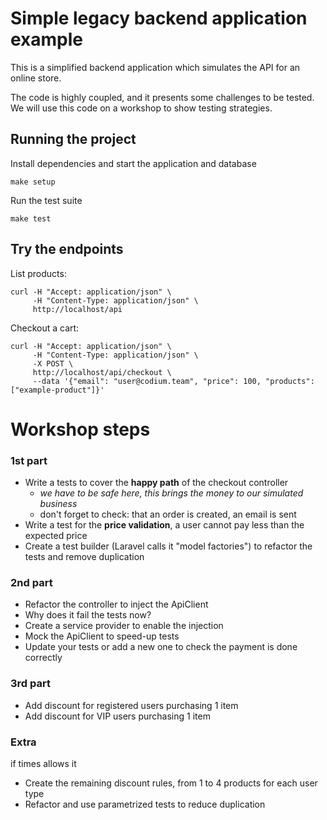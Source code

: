 # Simple legacy backend application example

This is a simplified backend application which simulates the API for an online store.

The code is highly coupled, and it presents some challenges to be tested. We will use
this code on a workshop to show testing strategies.


## Running the project

Install dependencies and start the application and database

    make setup

Run the test suite

    make test


## Try the endpoints

List products:

```
curl -H "Accept: application/json" \
     -H "Content-Type: application/json" \
     http://localhost/api
```

Checkout a cart:
```
curl -H "Accept: application/json" \
     -H "Content-Type: application/json" \
     -X POST \
     http://localhost/api/checkout \
     --data '{"email": "user@codium.team", "price": 100, "products": ["example-product"]}'
```

# Workshop steps

### 1st part

 - Write a tests to cover the **happy path** of the checkout controller
   - *we have to be safe here, this brings the money to our simulated business*
   - don't forget to check: that an order is created, an email is sent 
 - Write a test for the **price validation**, a user cannot pay less than the expected price
 - Create a test builder (Laravel calls it "model factories") to refactor the tests and remove duplication

### 2nd part

 - Refactor the controller to inject the ApiClient
 - Why does it fail the tests now?
 - Create a service provider to enable the injection
 - Mock the ApiClient to speed-up tests
 - Update your tests or add a new one to check the payment is done correctly

### 3rd part

 - Add discount for registered users purchasing 1 item
 - Add discount for VIP users purchasing 1 item
  
### Extra

if times allows it

 - Create the remaining discount rules, from 1 to 4 products for each user type
 - Refactor and use parametrized tests to reduce duplication
